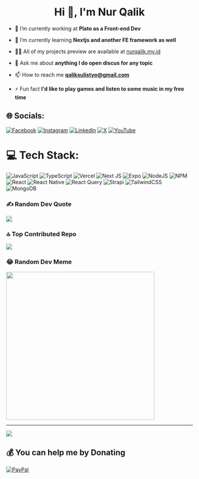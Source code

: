 <h1 align="center">Hi 👋, I'm Nur Qalik</h1>

- 🔭 I’m currently working at **Plato as a Front-end Dev**

- 🌱 I’m currently learning **Nextjs and another FE framework as well**

- 👨‍💻 All of my projects preview are available at [nurqalik.my.id](https://nurqalik.my.id)

- 💬 Ask me about **anything I do open discus for any topic**

- 📫 How to reach me **qaliksulistyo@gmail.com**

- ⚡ Fun fact **I'd like to play games and listen to some music in my free time**


## 🌐 Socials:
[![Facebook](https://img.shields.io/badge/Facebook-%231877F2.svg?logo=Facebook&logoColor=white)](https://facebook.com/qalik.sulistyo) [![Instagram](https://img.shields.io/badge/Instagram-%23E4405F.svg?logo=Instagram&logoColor=white)](https://instagram.com/mn.qalik) [![LinkedIn](https://img.shields.io/badge/LinkedIn-%230077B5.svg?logo=linkedin&logoColor=white)](https://www.linkedin.com/in/muhammad-nur-qalik-sulistyo-45614b173/) [![X](https://img.shields.io/badge/X-black.svg?logo=X&logoColor=white)](https://x.com/NurQalik) [![YouTube](https://img.shields.io/badge/YouTube-%23FF0000.svg?logo=YouTube&logoColor=white)](https://www.youtube.com/channel/UCfgbOZpWJmaOWfelrEcx6VA) 

# 💻 Tech Stack:
![JavaScript](https://img.shields.io/badge/javascript-%23323330.svg?style=for-the-badge&logo=javascript&logoColor=%23F7DF1E) ![TypeScript](https://img.shields.io/badge/typescript-%23007ACC.svg?style=for-the-badge&logo=typescript&logoColor=white) ![Vercel](https://img.shields.io/badge/vercel-%23000000.svg?style=for-the-badge&logo=vercel&logoColor=white) ![Next JS](https://img.shields.io/badge/Next-black?style=for-the-badge&logo=next.js&logoColor=white) ![Expo](https://img.shields.io/badge/expo-1C1E24?style=for-the-badge&logo=expo&logoColor=#D04A37) ![NodeJS](https://img.shields.io/badge/node.js-6DA55F?style=for-the-badge&logo=node.js&logoColor=white) ![NPM](https://img.shields.io/badge/NPM-%23CB3837.svg?style=for-the-badge&logo=npm&logoColor=white) ![React](https://img.shields.io/badge/react-%2320232a.svg?style=for-the-badge&logo=react&logoColor=%2361DAFB) ![React Native](https://img.shields.io/badge/react_native-%2320232a.svg?style=for-the-badge&logo=react&logoColor=%2361DAFB) ![React Query](https://img.shields.io/badge/-React%20Query-FF4154?style=for-the-badge&logo=react%20query&logoColor=white) ![Strapi](https://img.shields.io/badge/strapi-%232E7EEA.svg?style=for-the-badge&logo=strapi&logoColor=white) ![TailwindCSS](https://img.shields.io/badge/tailwindcss-%2338B2AC.svg?style=for-the-badge&logo=tailwind-css&logoColor=white) ![MongoDB](https://img.shields.io/badge/MongoDB-%234ea94b.svg?style=for-the-badge&logo=mongodb&logoColor=white)

### ✍️ Random Dev Quote
![](https://quotes-github-readme.vercel.app/api?type=horizontal&theme=radical)

### 🔝 Top Contributed Repo
![](https://github-contributor-stats.vercel.app/api?username=nurqalik&limit=5&theme=dark&combine_all_yearly_contributions=true)

### 😂 Random Dev Meme
<img src='https://randommeme-five.vercel.app/' style="height: 400px;"/>

---
[![](https://visitcount.itsvg.in/api?id=nurqalik&icon=0&color=0)](https://visitcount.itsvg.in)

  ## 💰 You can help me by Donating
  [![PayPal](https://img.shields.io/badge/PayPal-00457C?style=for-the-badge&logo=paypal&logoColor=white)](https://paypal.me/mnqalik) 

  
<!-- Proudly created with GPRM ( https://gprm.itsvg.in ) -->
